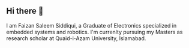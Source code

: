 ## Hi there 👋

<!--
**FaizanSSDQ/FaizanSSDQ** is a ✨ _special_ ✨ repository because its `README.md` (this file) appears on your GitHub profile.

Here are some ideas to get you started:

- 🔭 I’m currently working on ...
- 🌱 I’m currently learning ...
- 👯 I’m looking to collaborate on ...
- 🤔 I’m looking for help with ...
- 💬 Ask me about ...
- 📫 How to reach me: ...
- 😄 Pronouns: ...
- ⚡ Fun fact: ...
-->


I am Faizan Saleem Siddiqui, a Graduate of Electronics specialized in embedded systems and robotics. I'm currenlty pursuing my Masters as research scholar at Quaid-i-Azam University, Islamabad. 
